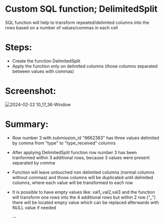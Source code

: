 # Custom SQL function; DelimitedSplit

SQL function will help to transform repeated/delimited columns into the rows based on a number of values/commas in each cell

# Steps:
- Create the function DelimitedSplit
- Apply the function only on delimited columns (those columns separated between values with commas)

# Screenshot:
![2024-02-22 10_17_36-Window](https://github.com/milosp-89/delimiter_split_script/assets/155644532/a6dbe46b-0b52-4440-bb5a-6b96c4380999)

# Summary:
- Row number 3 with submission_id "6662383" has three values delimited by comma from "type" to "type_received" columns
- After applying DelimitedSplit function row number 3 has been tranformed within 3 additional rows, because 3 values were present 
  separated by comma
- Function will leave untouched non delimited columns (normal columns without commas) and those columns will be duplicated until
  delimited columns, where each 
  value will be transformed to each row
- It is possible to have empty values like: val1,,val2,val3 and the function will transform one rows into the 4 additional rows
  but within 2 row (",,") there will be located empty value which can be replaced afterwards with NULL value if needed

  --
